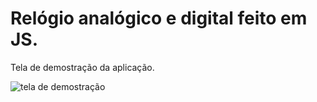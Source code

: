 # Relógio analógico e digital feito em JS.

Tela de demostração da aplicação.

![tela de demostração](https://user-images.githubusercontent.com/53545158/126880053-8cc1e6d9-2e45-4952-885b-d972091a16ed.jpg)

